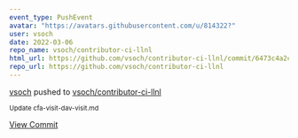 ```yaml
---
event_type: PushEvent
avatar: "https://avatars.githubusercontent.com/u/814322?"
user: vsoch
date: 2022-03-06
repo_name: vsoch/contributor-ci-llnl
html_url: https://github.com/vsoch/contributor-ci-llnl/commit/6473c4a2c8604e09da81bd023fb8406cb8a49a6d
repo_url: https://github.com/vsoch/contributor-ci-llnl
---
```


<a href='https://github.com/vsoch' target='_blank'>vsoch</a> pushed to <a href='https://github.com/vsoch/contributor-ci-llnl' target='_blank'>vsoch/contributor-ci-llnl</a>

<small>Update cfa-visit-dav-visit.md</small>

<a href='https://github.com/vsoch/contributor-ci-llnl/commit/6473c4a2c8604e09da81bd023fb8406cb8a49a6d' target='_blank'>View Commit</a>